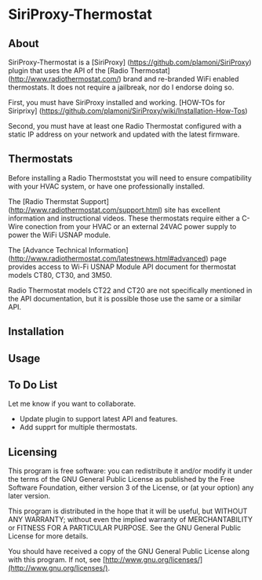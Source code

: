 SiriProxy-Thermostat
====================

About
-----

SiriProxy-Thermostat is a [SiriProxy] (https://github.com/plamoni/SiriProxy) plugin that uses the API of the [Radio Thermostat] (http://www.radiothermostat.com/) brand and re-branded WiFi enabled thermostats. It does not require a jailbreak, nor do I endorse doing so.  

First, you must have SiriProxy installed and working.  [HOW-TOs for Siriprixy] (https://github.com/plamoni/SiriProxy/wiki/Installation-How-Tos) 

Second, you must have at least one Radio Thermostat configured with a static IP address on your network and updated with the latest firmware.      


Thermostats
-----------  

Before installing a Radio Thermoststat you will need to ensure compatibility with your HVAC system, or have one professionally installed.  

The [Radio Thermstat Support] (http://www.radiothermostat.com/support.html) site has excellent information and instructional videos.  These thermostats require either a C-Wire conection from your HVAC or an external 24VAC power supply to power the WiFi USNAP module.  

The [Advance Technical Information] (http://www.radiothermostat.com/latestnews.html#advanced) page provides access to Wi-Fi USNAP Module API document for thermostat models CT80, CT30, and 3M50.     

Radio Thermostat models CT22 and CT20 are not specifically mentioned in the API documentation, but it is possible those use the same or a similar API.


Installation
------------

Usage
-----

To Do List
----------

Let me know if you want to collaborate.   

- Update plugin to support latest API and features.
- Add supprt for multiple thermostats.  


Licensing
---------

This program is free software: you can redistribute it and/or modify it under the terms of the GNU General Public License as published by the Free Software Foundation, either version 3 of the License, or (at your option) any later version.

This program is distributed in the hope that it will be useful, but WITHOUT ANY WARRANTY; without even the implied warranty of MERCHANTABILITY or FITNESS FOR A PARTICULAR PURPOSE.  See the GNU General Public License for more details.

You should have received a copy of the GNU General Public License along with this program.  If not, see [http://www.gnu.org/licenses/](http://www.gnu.org/licenses/).



